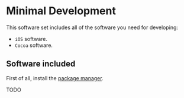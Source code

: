 # Minimal Development

This software set includes all of the software you need for developing:

* `iOS` software.
* `Cocoa` software.

## Software included

First of all, install the [package manager](../list/package_manager.md).

TODO
